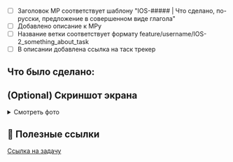 - [ ] Заголовок МР соответствует шаблону "IOS-##### | Что сделано, по-русски, предложение в совершенном виде глагола"
- [ ] Добавлено описание к МРу
- [ ] Название ветки соответствует формату feature/username/IOS-2_something_about_task
- [ ] В описании добавлена ссылка на таск трекер

## Что было сделано:

## (Optional) Скриншот экрана

<details>
<summary>Смотреть фото</summary>
<img src="ссылка на скрин" width="250px"/>
</details>

## 🔗 Полезные ссылки 
[Ссылка на задачу]()
